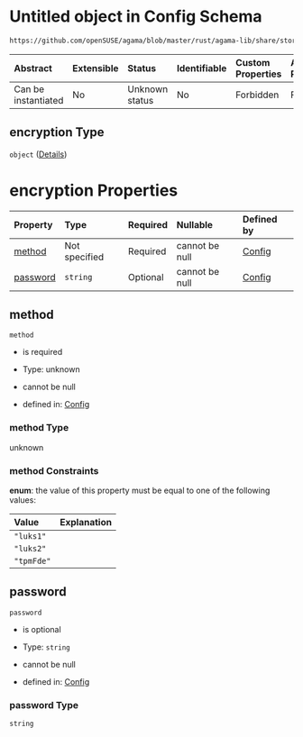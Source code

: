 # Untitled object in Config Schema

```txt
https://github.com/openSUSE/agama/blob/master/rust/agama-lib/share/storage.model.schema.json#/$defs/encryption
```



| Abstract            | Extensible | Status         | Identifiable | Custom Properties | Additional Properties | Access Restrictions | Defined In                                                                      |
| :------------------ | :--------- | :------------- | :----------- | :---------------- | :-------------------- | :------------------ | :------------------------------------------------------------------------------ |
| Can be instantiated | No         | Unknown status | No           | Forbidden         | Forbidden             | none                | [storage.model.schema.json\*](storage.model.schema.json "open original schema") |

## encryption Type

`object` ([Details](storage-defs-encryption.md))

# encryption Properties

| Property              | Type          | Required | Nullable       | Defined by                                                                                                                                                                                    |
| :-------------------- | :------------ | :------- | :------------- | :-------------------------------------------------------------------------------------------------------------------------------------------------------------------------------------------- |
| [method](#method)     | Not specified | Required | cannot be null | [Config](storage-defs-encryption-properties-method.md "https://github.com/openSUSE/agama/blob/master/rust/agama-lib/share/storage.model.schema.json#/$defs/encryption/properties/method")     |
| [password](#password) | `string`      | Optional | cannot be null | [Config](storage-defs-encryption-properties-password.md "https://github.com/openSUSE/agama/blob/master/rust/agama-lib/share/storage.model.schema.json#/$defs/encryption/properties/password") |

## method



`method`

* is required

* Type: unknown

* cannot be null

* defined in: [Config](storage-defs-encryption-properties-method.md "https://github.com/openSUSE/agama/blob/master/rust/agama-lib/share/storage.model.schema.json#/$defs/encryption/properties/method")

### method Type

unknown

### method Constraints

**enum**: the value of this property must be equal to one of the following values:

| Value      | Explanation |
| :--------- | :---------- |
| `"luks1"`  |             |
| `"luks2"`  |             |
| `"tpmFde"` |             |

## password



`password`

* is optional

* Type: `string`

* cannot be null

* defined in: [Config](storage-defs-encryption-properties-password.md "https://github.com/openSUSE/agama/blob/master/rust/agama-lib/share/storage.model.schema.json#/$defs/encryption/properties/password")

### password Type

`string`
